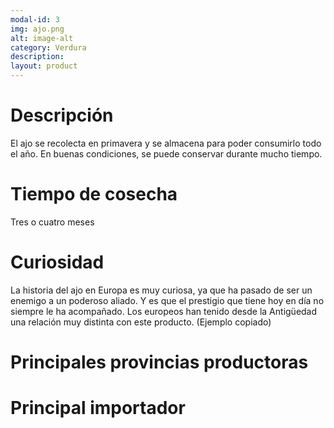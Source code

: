```yaml
---
modal-id: 3
img: ajo.png
alt: image-alt
category: Verdura
description:
layout: product
---
```

# Descripción
El ajo se recolecta en primavera y se almacena para poder consumirlo todo el año. En buenas condiciones, se puede conservar durante mucho tiempo.

# Tiempo de cosecha
Tres o cuatro meses

# Curiosidad
La historia del ajo en Europa es muy curiosa, ya que ha pasado de ser un enemigo a un poderoso aliado. Y es que el prestigio que tiene hoy en día no siempre le ha acompañado. Los europeos han tenido desde la Antigüedad una relación muy distinta con este producto. (Ejemplo copiado)

# Principales provincias productoras
<div class="chart"></div>

# Principal importador
<svg class="import-export" width="600" height="350"></svg>
